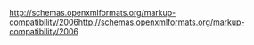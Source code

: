 <span data-ttu-id="7fdb2-101">http://schemas.openxmlformats.org/markup-compatibility/2006</span><span class="sxs-lookup"><span data-stu-id="7fdb2-101">http://schemas.openxmlformats.org/markup-compatibility/2006</span></span>